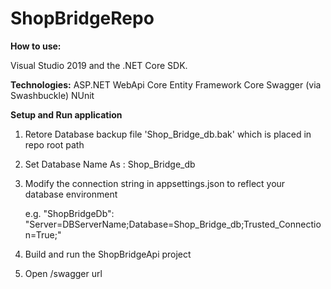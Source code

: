 # ShopBridgeRepo

**How to use:**

   Visual Studio 2019 and the .NET Core SDK.

**Technologies:**
  ASP.NET WebApi Core
  Entity Framework Core
  Swagger (via Swashbuckle)
  NUnit
  
  
**Setup and Run application**

1. Retore Database backup file 'Shop_Bridge_db.bak' which is placed in repo root path

2. Set Database Name As : Shop_Bridge_db

3. Modify the connection string in appsettings.json to reflect your database environment
 
    e.g.  "ShopBridgeDb": "Server=DBServerName;Database=Shop_Bridge_db;Trusted_Connection=True;"
    
4. Build and run the ShopBridgeApi project

5. Open /swagger url



